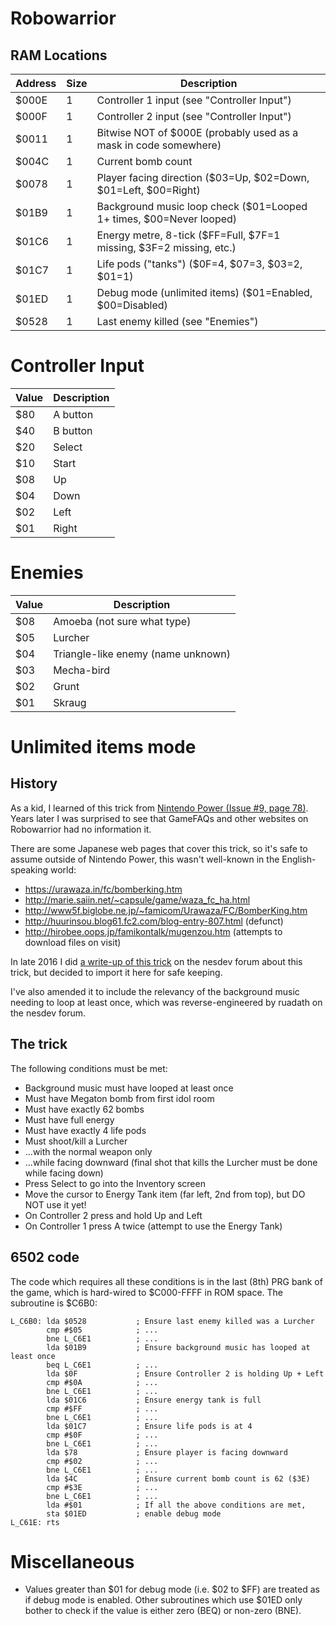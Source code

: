 # Robowarrior

## RAM Locations

| Address | Size | Description                                                         |
| ------- | ---- | ------------------------------------------------------------------- |
| $000E   | 1    | Controller 1 input (see "Controller Input")                         |
| $000F   | 1    | Controller 2 input (see "Controller Input")                         |
| $0011   | 1    | Bitwise NOT of $000E (probably used as a mask in code somewhere)    |
| $004C   | 1    | Current bomb count                                                  |
| $0078   | 1    | Player facing direction ($03=Up, $02=Down, $01=Left, $00=Right)     |
| $01B9   | 1    | Background music loop check ($01=Looped 1+ times, $00=Never looped) |
| $01C6   | 1    | Energy metre, 8-tick ($FF=Full, $7F=1 missing, $3F=2 missing, etc.) |
| $01C7   | 1    | Life pods ("tanks") ($0F=4, $07=3, $03=2, $01=1)                    |
| $01ED   | 1    | Debug mode (unlimited items) ($01=Enabled, $00=Disabled)            |
| $0528   | 1    | Last enemy killed (see "Enemies")      

# Controller Input

| Value | Description |
| ----- | ----------- |
| $80   | A button    |
| $40   | B button    |
| $20   | Select      |
| $10   | Start       |
| $08   | Up          |
| $04   | Down        |
| $02   | Left        |
| $01   | Right       |

# Enemies

| Value | Description                        |
| ----- | ---------------------------------- |
| $08   | Amoeba (not sure what type)        |
| $05   | Lurcher                            |
| $04   | Triangle-like enemy (name unknown) |
| $03   | Mecha-bird                         |
| $02   | Grunt                              |
| $01   | Skraug                             |

# Unlimited items mode

## History

As a kid, I learned of this trick from
[Nintendo Power (Issue #9, page 78)](https://archive.org/details/Nintendo_Power_Issue001-Issue127/Nintendo%20Power%20Issue%20009%20November-December%201989).
Years later I was surprised to see that GameFAQs and other websites on
Robowarrior had no information it.

There are some Japanese web pages that cover this trick, so it's safe to
assume outside of Nintendo Power, this wasn't well-known in the
English-speaking world:

* https://urawaza.in/fc/bomberking.htm
* http://marie.saiin.net/~capsule/game/waza_fc_ha.html
* http://www5f.biglobe.ne.jp/~famicom/Urawaza/FC/BomberKing.htm
* http://huurinsou.blog61.fc2.com/blog-entry-807.html (defunct)
* http://hirobee.oops.jp/famikontalk/mugenzou.htm (attempts to download files on visit)

In late 2016 I did
[a write-up of this trick](https://forums.nesdev.org/viewtopic.php?t=14846)
on the nesdev forum about this trick, but decided to import it here for
safe keeping.

I've also amended it to include the relevancy of the background music
needing to loop at least once, which was reverse-engineered by ruadath on
the nesdev forum.

## The trick 

The following conditions must be met:

- Background music must have looped at least once
- Must have Megaton bomb from first idol room
- Must have exactly 62 bombs
- Must have full energy
- Must have exactly 4 life pods
- Must shoot/kill a Lurcher
- ...with the normal weapon only
- ...while facing downward (final shot that kills the Lurcher must be done while facing down)
- Press Select to go into the Inventory screen
- Move the cursor to Energy Tank item (far left, 2nd from top), but DO NOT use it yet!
- On Controller 2 press and hold Up and Left
- On Controller 1 press A twice (attempt to use the Energy Tank)

## 6502 code

The code which requires all these conditions is in the last (8th) PRG bank of the
game, which is hard-wired to $C000-FFFF in ROM space.  The subroutine is $C6B0:

```
L_C6B0: lda $0528           ; Ensure last enemy killed was a Lurcher
        cmp #$05            ; ...
        bne L_C6E1          ; ...
        lda $01B9           ; Ensure background music has looped at least once
        beq L_C6E1          ; ...
        lda $0F             ; Ensure Controller 2 is holding Up + Left
        cmp #$0A            ; ...
        bne L_C6E1          ; ...
        lda $01C6           ; Ensure energy tank is full
        cmp #$FF            ; ...
        bne L_C6E1          ; ...
        lda $01C7           ; Ensure life pods is at 4
        cmp #$0F            ; ...
        bne L_C6E1          ; ...
        lda $78             ; Ensure player is facing downward
        cmp #$02            ; ...
        bne L_C6E1          ; ...
        lda $4C             ; Ensure current bomb count is 62 ($3E)
        cmp #$3E            ; ...
        bne L_C6E1          ; ...
        lda #$01            ; If all the above conditions are met,
        sta $01ED           ; enable debug mode
L_C61E: rts
```

# Miscellaneous

* Values greater than $01 for debug mode (i.e. $02 to $FF) are treated as if
debug mode is enabled.  Other subroutines which use $01ED only bother to check
if the value is either zero (BEQ) or non-zero (BNE).

